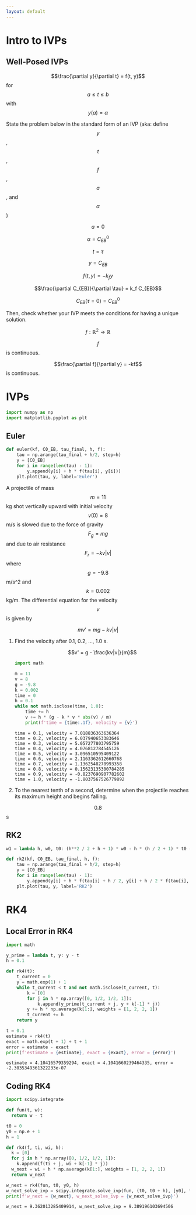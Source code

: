 ```yaml
---
layout: default
---
```


# Intro to IVPs

## Well-Posed IVPs

$$\frac{\partial y}{\partial t} = f(t, y)$$ for $$a \leq t \leq b$$ with $$y (a) = \alpha$$

State the problem below in the standard form of an IVP (aka: define $$y$$, $$t$$, $$f$$, $$a$$, and $$\alpha$$)

$$a = 0$$

$$\alpha = C_{EB}^0$$

$$t = \tau$$

$$y = C_{EB}$$

$$f (t, y) = -k_f y$$

$$\frac{\partial C_{EB}}{\partial \tau} = k_f C_{EB}$$

$$C_{EB} (\tau = 0) = C_{EB}^0$$

Then, check whether your IVP meets the conditions for having a unique solution.

$$f: \mathbb R^2 \to \mathbb R$$

$$f$$ is continuous.

$$\frac{\partial f}{\partial y} = -kf$$ is continuous.

# IVPs

```python
import numpy as np
import matplotlib.pyplot as plt
```

## Euler

```python
def euler(kf, C0_EB, tau_final, h, f):
    tau = np.arange(tau_final + h/2, step=h)
    y = [C0_EB]
    for i in range(len(tau) - 1):
        y.append(y[i] + h * f(tau[i], y[i]))
    plt.plot(tau, y, label='Euler')
```

A projectile of mass $$m = 11$$ kg shot vertically upward with initial velocity $$v (0) = 8$$ m/s is slowed due to the force of gravity $$F_g = mg$$ and due to air resistance $$F_r = -kv|v|$$ where $$g = -9.8$$ m/s^2 and $$k = 0.002$$ kg/m. The differential equation for the velocity $$v$$ is given by

$$mv' = mg - kv|v|$$

1. Find the velocity after 0.1, 0.2, ..., 1.0 s.

    $$v' = g - \frac{kv|v|}{m}$$

    ```python
    import math

    m = 11
    v = 8
    g = -9.8
    k = 0.002
    time = 0
    h = 0.1
    while not math.isclose(time, 1.0):
        time += h
        v += h * (g - k * v * abs(v) / m)
        print(f'time = {time:.1f}, velocity = {v}')
    ```

    ```
    time = 0.1, velocity = 7.018836363636364
    time = 0.2, velocity = 6.037940653383646
    time = 0.3, velocity = 5.057277803795759
    time = 0.4, velocity = 4.076812784545126
    time = 0.5, velocity = 3.096510595409122
    time = 0.6, velocity = 2.1163362612660768
    time = 0.7, velocity = 1.1362548270993358
    time = 0.8, velocity = 0.15623135300784285
    time = 0.9, velocity = -0.8237690907782602
    time = 1.0, velocity = -1.8037567526779892
    ```

1. To the nearest tenth of a second, determine when the projectile reaches its maximum height and begins falling.

$$0.8$$ s

## RK2

```python
w1 = lambda h, w0, t0: (h**2 / 2 + h + 1) * w0 - h * (h / 2 + 1) * t0 - h**2 / 2
```

```python
def rk2(kf, C0_EB, tau_final, h, f):
    tau = np.arange(tau_final + h/2, step=h)
    y = [C0_EB]
    for i in range(len(tau) - 1):
        y.append(y[i] + h * f(tau[i] + h / 2, y[i] + h / 2 * f(tau[i], y[i])))
    plt.plot(tau, y, label='RK2')
```

# RK4

## Local Error in RK4

```python
import math

y_prime = lambda t, y: y - t
h = 0.1

def rk4(t):
    t_current = 0
    y = math.exp(1) + 1
    while t_current < t and not math.isclose(t_current, t):
        k = [0]
        for j in h * np.array([0, 1/2, 1/2, 1]):
            k.append(y_prime(t_current + j, y + k[-1] * j))
        y += h * np.average(k[1:], weights = [1, 2, 2, 1])
        t_current += h
    return y

t = 0.1
estimate = rk4(t)
exact = math.exp(t + 1) + t + 1
error = estimate - exact
print(f'estimate = {estimate}, exact = {exact}, error = {error}')
```

```
estimate = 4.10416579359294, exact = 4.1041660239464335, error = -2.3035349361322233e-07
```

## Coding RK4

```python
import scipy.integrate

def fun(t, w):
  return w - t

t0 = 0
y0 = np.e + 1
h = 1

def rk4(f, ti, wi, h):
  k = [0]
  for j in h * np.array([0, 1/2, 1/2, 1]):
    k.append(f(ti + j, wi + k[-1] * j))
  w_next = wi + h * np.average(k[1:], weights = [1, 2, 2, 1])
  return w_next

w_next = rk4(fun, t0, y0, h)
w_next_solve_ivp = scipy.integrate.solve_ivp(fun, (t0, t0 + h), [y0], first_step=h).y[0][-1]
print(f'w_next = {w_next}, w_next_solve_ivp = {w_next_solve_ivp}')
```

```
w_next = 9.362013285409914, w_next_solve_ivp = 9.389196103694506
```